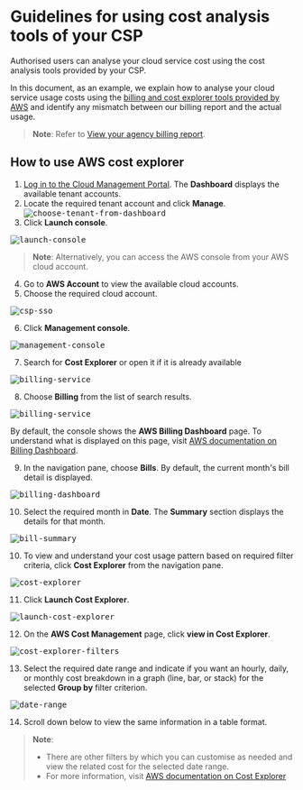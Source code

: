 # Guidelines for using cost analysis tools of your CSP

Authorised users can analyse your cloud service cost using the cost analysis tools provided by your CSP.

In this document, as an example, we explain how to analyse your cloud service usage costs using the [billing and cost explorer tools provided by AWS](#to-use-cost-explorer) and identify any mismatch between our billing report and the actual usage.


> **Note**:
> Refer to [View your agency billing report](#view-your-agency-billing-report).

## How to use AWS cost explorer

1. [Log in to the Cloud Management Portal](log-in-to-cmp). The **Dashboard** displays the available tenant accounts.
2. Locate the required tenant account and click **Manage**.
<kbd>![choose-tenant-from-dashboard](../images/view-billing-report-choose-tenant-account.png)</kbd>
3. Click **Launch console**.

<kbd>![launch-console](../images/launch-console.png)</kbd>

> **Note**:
> Alternatively, you can access the AWS console from your AWS cloud account.

4. Go to **AWS Account** to view the available cloud accounts.
5. Choose the required cloud account.

<kbd>![csp-sso](../images/csp-sso.png)</kbd>

6. Click **Management console**.

<kbd>![management-console](../images/aws-management-console.png)</kbd>

7. Search for **Cost Explorer** or open it if it is already available   

<kbd>![billing-service](../images/go-to-billing-service.png)</kbd>

8. Choose **Billing** from the list of search results.

<kbd>![billing-service](../images/choose-billing-services.png)</kbd>


By default, the console shows the **AWS Billing Dashboard** page. To understand what is displayed on this page, visit [AWS documentation on Billing Dashboard](https://docs.aws.amazon.com/awsaccountbilling/latest/aboutv2/view-billing-dashboard.html).

9. In the navigation pane, choose **Bills**. By default, the current month's bill detail is displayed.

<kbd>![billing-dashboard](../images/view-bills.png)</kbd>

10. Select the required month in **Date**. The **Summary** section displays the details for that month.

<kbd>![bill-summary](../images/bill-summary.png)</kbd>

10. To view and understand your cost usage pattern based on required filter criteria, click **Cost Explorer** from the navigation pane.

<kbd>![cost-explorer](../images/cost-explorer.png)</kbd>

11. Click **Launch Cost Explorer**.

<kbd>![launch-cost-explorer](../images/launch-cost-explorer.png)</kbd>

12. On the **AWS Cost Management** page, click **view in Cost Explorer**.

<kbd>![cost-explorer-filters](../images/cost-explorer-filters.png)</kbd>

13. Select the required date range and indicate if you want an hourly, daily, or monthly cost breakdown in a graph (line, bar, or stack) for the selected **Group by** filter criterion.

<kbd>![date-range](../images/date-range.png)</kbd>

14. Scroll down below to view the same information in a table format.

> **Note**:
>- There are other filters by which you can customise as needed and view the related cost for the selected date range.
>- For more information, visit [AWS documentation on Cost Explorer](https://docs.aws.amazon.com/cost-management/latest/userguide/ce-what-is.html)
